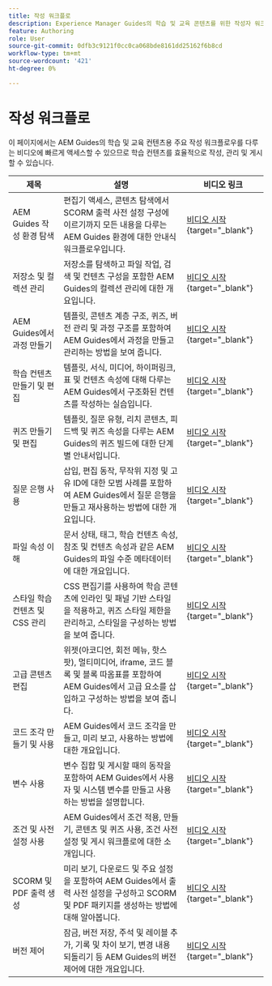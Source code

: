 ```yaml
---
title: 작성 워크플로
description: Experience Manager Guides의 학습 및 교육 콘텐츠를 위한 작성자 워크플로에 대해 알아봅니다.
feature: Authoring
role: User
source-git-commit: 0dfb3c9121f0cc0ca068bde8161dd25162f6b8cd
workflow-type: tm+mt
source-wordcount: '421'
ht-degree: 0%

---
```


# 작성 워크플로

이 페이지에서는 AEM Guides의 학습 및 교육 컨텐츠용 주요 작성 워크플로우를 다루는 비디오에 빠르게 액세스할 수 있으므로 학습 컨텐츠를 효율적으로 작성, 관리 및 게시할 수 있습니다.

| 제목 | 설명 | 비디오 링크 |
|-------|-------------|------------|
| AEM Guides 작성 환경 탐색 | 편집기 액세스, 콘텐츠 탐색에서 SCORM 출력 사전 설정 구성에 이르기까지 모든 내용을 다루는 AEM Guides 환경에 대한 안내식 워크플로우입니다. | [비디오 시작](https://video.tv.adobe.com/v/3464836/learning-content-aem-guides){target="_blank"} |
| 저장소 및 컬렉션 관리 | 저장소를 탐색하고 파일 작업, 검색 및 컨텐츠 구성을 포함한 AEM Guides의 컬렉션 관리에 대한 개요입니다. | [비디오 시작](https://video.tv.adobe.com/v/3464899/aem-guides-learning-content){target="_blank"} |
| AEM Guides에서 과정 만들기 | 템플릿, 콘텐츠 계층 구조, 퀴즈, 버전 관리 및 과정 구조를 포함하여 AEM Guides에서 과정을 만들고 관리하는 방법을 보여 줍니다. | [비디오 시작](https://video.tv.adobe.com/v/3464902/aem-guides-learning-content){target="_blank"} |
| 학습 컨텐츠 만들기 및 편집 | 템플릿, 서식, 미디어, 하이퍼링크, 표 및 컨텐츠 속성에 대해 다루는 AEM Guides에서 구조화된 컨텐츠를 작성하는 실습입니다. | [비디오 시작](https://video.tv.adobe.com/v/3464900){target="_blank"} |
| 퀴즈 만들기 및 편집 | 템플릿, 질문 유형, 리치 콘텐츠, 피드백 및 퀴즈 속성을 다루는 AEM Guides의 퀴즈 빌드에 대한 단계별 안내서입니다. | [비디오 시작](https://video.tv.adobe.com/v/3464903/learning-content-aem-guides){target="_blank"} |
| 질문 은행 사용 | 삽입, 편집 동작, 무작위 지정 및 고유 ID에 대한 모범 사례를 포함하여 AEM Guides에서 질문 은행을 만들고 재사용하는 방법에 대한 개요입니다. | [비디오 시작](https://video.tv.adobe.com/v/3464901/learning-content-aem-guides){target="_blank"} |
| 파일 속성 이해 | 문서 상태, 태그, 학습 컨텐츠 속성, 참조 및 컨텐츠 속성과 같은 AEM Guides의 파일 수준 메타데이터에 대한 개요입니다. | [비디오 시작](https://video.tv.adobe.com/v/3464898/aem-guides-learning-content){target="_blank"} |
| 스타일 학습 컨텐츠 및 CSS 관리 | CSS 편집기를 사용하여 학습 콘텐츠에 인라인 및 패널 기반 스타일을 적용하고, 퀴즈 스타일 제한을 관리하고, 스타일을 구성하는 방법을 보여 줍니다. | [비디오 시작](https://video.tv.adobe.com/v/3464895/aem-guides-learning-content){target="_blank"} |
| 고급 콘텐츠 편집 | 위젯(아코디언, 회전 메뉴, 핫스팟), 멀티미디어, iframe, 코드 블록 및 블록 따옴표를 포함하여 AEM Guides에서 고급 요소를 삽입하고 구성하는 방법을 보여 줍니다. | [비디오 시작](https://video.tv.adobe.com/v/3464896/aem-guides-learning-content){target="_blank"} |
| 코드 조각 만들기 및 사용 | AEM Guides에서 코드 조각을 만들고, 미리 보고, 사용하는 방법에 대한 개요입니다. | [비디오 시작](https://video.tv.adobe.com/v/3464897/aem-guides-learning-content){target="_blank"} |
| 변수 사용 | 변수 집합 및 게시할 때의 동작을 포함하여 AEM Guides에서 사용자 및 시스템 변수를 만들고 사용하는 방법을 설명합니다. | [비디오 시작](https://video.tv.adobe.com/v/3464893/learning-content-aem-guides){target="_blank"} |
| 조건 및 사전 설정 사용 | AEM Guides에서 조건 적용, 만들기, 콘텐츠 및 퀴즈 사용, 조건 사전 설정 및 게시 워크플로에 대한 소개입니다. | [비디오 시작](https://video.tv.adobe.com/v/3464894/learning-content-aem-guides){target="_blank"} |
| SCORM 및 PDF 출력 생성 | 미리 보기, 다운로드 및 주요 설정을 포함하여 AEM Guides에서 출력 사전 설정을 구성하고 SCORM 및 PDF 패키지를 생성하는 방법에 대해 알아봅니다. | [비디오 시작](https://video.tv.adobe.com/v/3464904/aem-guides-learning-content){target="_blank"} |
| 버전 제어 | 잠금, 버전 저장, 주석 및 레이블 추가, 기록 및 차이 보기, 변경 내용 되돌리기 등 AEM Guides의 버전 제어에 대한 개요입니다. | [비디오 시작](https://video.tv.adobe.com/v/3464905/aem-guides-learning-content){target="_blank"} |
